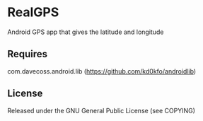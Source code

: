 RealGPS
=======

Android GPS app that gives the latitude and longitude

Requires
--------- 
com.davecoss.android.lib (https://github.com/kd0kfo/androidlib)

License
--------
Released under the GNU General Public License (see COPYING)
